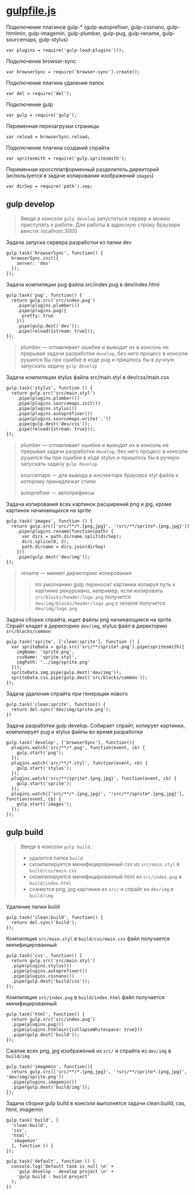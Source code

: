 # [gulpfile.js](gulpfile.js)

Подключение плагинов gulp-* (gulp-autoprefixer, gulp-cssnano, gulp-htmlmin, gulp-imagemin, gulp-plumber, gulp-pug, gulp-rename, gulp-sourcemaps, gulp-stylus)

```
var plugins = require('gulp-load-plugins')();
```

Подключение browser-sync

```
var browserSync = require('browser-sync').create();
```

Подключение плагина удаления папок

```
var del = require('del');
```

Подключение gulp

```
var gulp = require('gulp');
```

Переменная перезагрузки страницы
```
var reload = browserSync.reload;
```

Подключение плагина созданий спрайта
```
var spritesmith = require('gulp.spritesmith');
```

Переменная кроссплатформенный разделитель директорий (используется в задаче копирования изображений ```images```)

```
var dirSep = require('path').sep;
```

## gulp develop

> Введя в консоли `gulp develop` запуститься сервер и можно приступать к
> работе. Для работы в адресную строку браузера ввести: localhost:3000

Задача запуска сервера разработки из папки dev

```
gulp.task('browserSync', function() {
  browserSync.init({
    server: 'dev' 
  });
});
```

Задача компиляции pug файла src/index.pug в dev/index.html

```
gulp.task('pug', function() {
  return gulp.src('src/index.pug')
    .pipe(plugins.plumber())
    .pipe(plugins.pug({
      pretty: true
    }))
    .pipe(gulp.dest('dev'));
    .pipe(reload({stream: true}));
});
```

> plumber — отлавливает ошибки и выводит их в консоль не прерывая задачи
> разработки `develop`, без него процесс в консоли рушился бы при ошибке
> в коде pug и пришлось бы в ручную запускать задачу `gulp develop`

Задача компиляции stylus файла src/main.styl в dev/css/main.css

```
gulp.task('stylus', function () {
  return gulp.src('src/main.styl')
    .pipe(plugins.plumber())
    .pipe(plugins.sourcemaps.init())
    .pipe(plugins.stylus())
    .pipe(plugins.autoprefixer())
    .pipe(plugins.sourcemaps.write('.'))
    .pipe(gulp.dest('dev/css'));
    .pipe(reload({stream: true}));
});
```

> plumber — отлавливает ошибки и выводит их в консоль не прерывая задачи
> разработки `develop`, без него процесс в консоли рушился бы при ошибке
> в коде stylus и пришлось бы в ручную запускать задачу `gulp develop`
> 
> sourcemaps — для вывода в инспекторе браузера styl файла к которому
> принадлежат стили 
> 
> autoprefixer — автопрефиксы

Задача копирования всех картинок расширений png и jpg, кроме картинок начинающихся на sprite

```
gulp.task('images', function () {
  return gulp.src(['src/**/*.{png,jpg}', '!src/**/sprite*.{png,jpg}'])
    .pipe(plugins.rename(function(path) {
      var dirs = path.dirname.split(dirSep);
      dirs.splice(0, 2);
      path.dirname = dirs.join(dirSep)
    }))
    .pipe(gulp.dest('dev/img'));
});
```

> rename — меняет директорию копирования
> > по умолчанию gulp переносит картинки копируя путь к картинке рекурсивно, например, если копировать  `src/blocks/header/logo.png` получится `dev/img/blocks/header/logo.png`  с  rename получится `dev/img/logo.png`

Задача сборки спрайта, ищет файлы png начинающиеся на sprite. Спрайт кладет в директорию `dev/img`, stylus файл в директорию `src/blocks/common`

```
gulp.task('sprite', ['clean:sprite'], function () {
  var spriteData = gulp.src('src/**/sprite*.png').pipe(spritesmith({
    imgName: 'sprite.png',
    cssName: 'sprite.styl',
    imgPath: '../img/sprite.png'
  }));
  spriteData.img.pipe(gulp.dest('dev/img'));
  spriteData.css.pipe(gulp.dest('src/blocks/common'));
});
```

Задача удаления спрайта при генерации нового

```
gulp.task('clean:sprite', function() {
  return del.sync('dev/img/sprite.png');
})
```

Задача разработки gulp develop. Собирает спрайт, копирует картинки, компилирует pug и stylus файлы во время разработки

```
gulp.task('develop', ['browserSync'], function(){
  plugins.watch('src/**/*.pug', function(event, cb) {
    gulp.start('pug');
  });
  plugins.watch('src/**/*.styl', function(event, cb) {
    gulp.start('stylus');
  });
  plugins.watch('src/**/sprite*.{png,jpg}', function(event, cb) {
    gulp.start('sprite');
  });
  plugins.watch(['src/**/*.{png,jpg}', '!src/**/sprite*.{png,jpg}'], function(event, cb) {
    gulp.start('images');
  });
});
```

## gulp build

> Введя в консоли `gulp build` :
> 
> - удалится папка `build`
> - скомпилируется минифицированный css из `src/main.styl` в `build/css/main.css`
> - скомпилируется минифицированный html из `src/index.pug` в `build/index.html`
> - сожмутся png, jpg картинки из `src/` и спрайт из `dev/img` в `build/img`

Удаление папки build

```
gulp.task('clean:build', function() {
  return del.sync('build');
});
```

Компиляция `src/main.styl` в `build/css/main.css` файл получается минифицированный

```
gulp.task('css', function() {
  return gulp.src('src/main.styl')
  .pipe(plugins.stylus())
  .pipe(plugins.autoprefixer())
  .pipe(plugins.cssnano())
  .pipe(gulp.dest('build/css'));
});
```

Компиляция `src/index.pug` в `build/index.html` файл получается минифицированный

```
gulp.task('html', function() {
  return gulp.src('src/index.pug')
  .pipe(plugins.pug())
  .pipe(plugins.htmlmin({collapseWhitespace: true}))
  .pipe(gulp.dest('build'));
});
```

Сжатие всех png, jpg изображений из `src/` и спрайта из `dev/img` в `build/img`

```
gulp.task('imagemin', function(){
  return gulp.src(['src/**/*.{png,jpg}', '!src/**/sprite*.{png,jpg}', 'dev/img/sprite.png'])
  .pipe(plugins.imagemin())
  .pipe(gulp.dest('build/img'));
});
```

Задача сборки gulp build в консоли выполнятся задачи clean:build, css, html, imagemin

```
gulp.task('build', [
  'clean:build',
  'css',
  'html',
  'imagemin'
  ], function () {
});
```

```
gulp.task('default', function () {
  console.log('Default task is null \n' +
    'gulp develop - develop project \n' +
    'gulp build - build project'
  );
})
```
